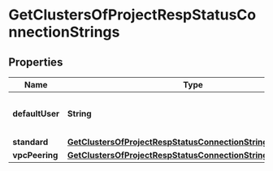 
# GetClustersOfProjectRespStatusConnectionStrings

## Properties
Name | Type | Description | Notes
------------ | ------------- | ------------- | -------------
**defaultUser** | **String** | The default TiDB user for connection. |  [optional]
**standard** | [**GetClustersOfProjectRespStatusConnectionStringsStandard**](GetClustersOfProjectRespStatusConnectionStringsStandard.md) |  |  [optional]
**vpcPeering** | [**GetClustersOfProjectRespStatusConnectionStringsVpcPeering**](GetClustersOfProjectRespStatusConnectionStringsVpcPeering.md) |  |  [optional]



